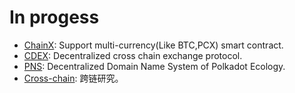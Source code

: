 # In progess

- [ChainX](https://github.com/chainx-org/ChainX): Support multi-currency(Like BTC,PCX) smart contract.
- [CDEX](https://github.com/PolkaX/specs/blob/master/CDEX/index.md): Decentralized cross chain exchange protocol.
- [PNS](https://www.polkaworld.org/pns): Decentralized Domain Name System of Polkadot Ecology.
- [Cross-chain](https://github.com/PolkaX/specs/blob/master/cross-chain.md): 跨链研究。
